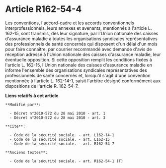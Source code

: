 # Article R162-54-4

Les conventions, l'accord-cadre et les accords conventionnels interprofessionnels, leurs annexes et avenants, mentionnés à
l'article L. 162-15, sont transmis, dès leur signature, par l'Union nationale des caisses d'assurance maladie à toutes les
organisations syndicales représentatives des professionnels de santé concernés qui disposent d'un délai d'un mois pour faire
connaître, par courrier recommandé avec demande d'avis de réception adressé à l'Union nationale des caisses d'assurance
maladie, leur éventuelle opposition. Si cette opposition remplit les conditions fixées à l'article L. 162-15, l'Union
nationale des caisses d'assurance maladie en informe l'ensemble des organisations syndicales représentatives des
professionnels de santé concernés et, lorsqu'il s'agit d'une convention mentionnée à l'article L. 162-14-1, saisit l'arbitre
désigné conformément aux dispositions de l'article R. 162-54-7.

**Liens relatifs à cet article**

	**Modifié par**:

	  - Décret n°2010-572 du 28 mai 2010 - art. 1
	  - Décret n°2010-572 du 28 mai 2010 - art. 3

	**Cite**:

	  - Code de la sécurité sociale. - art. L162-14-1
	  - Code de la sécurité sociale. - art. L162-15
	  - Code de la sécurité sociale. - art. R162-54-7

	**Anciens textes**:

	  - Code de la sécurité sociale. - art. R162-54-1 (T)
